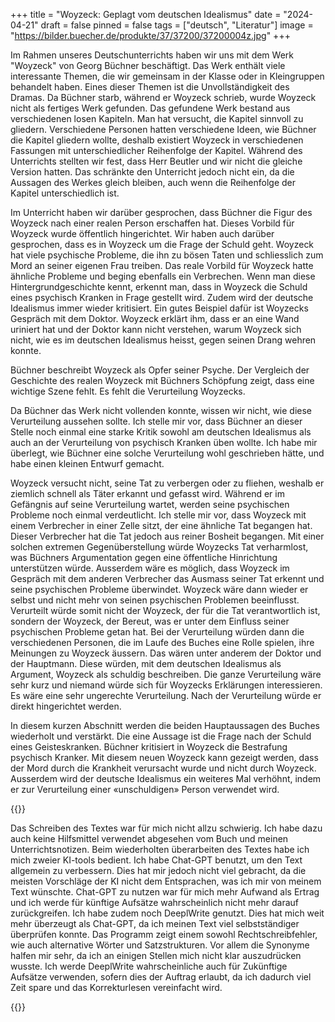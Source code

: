 +++
title = "Woyzeck: Geplagt vom deutschen Idealismus"
date = "2024-04-21"
draft = false
pinned = false
tags = ["deutsch", "Literatur"]
image = "https://bilder.buecher.de/produkte/37/37200/37200004z.jpg"
+++
<!--StartFragment-->

Im Rahmen unseres Deutschunterrichts haben wir uns mit dem Werk "Woyzeck" von Georg Büchner beschäftigt. Das Werk enthält viele interessante Themen, die wir gemeinsam in der Klasse oder in Kleingruppen behandelt haben. Eines dieser Themen ist die Unvollständigkeit des Dramas. Da Büchner starb, während er Woyzeck schrieb, wurde Woyzeck nicht als fertiges Werk gefunden. Das gefundene Werk bestand aus verschiedenen losen Kapiteln. Man hat versucht, die Kapitel sinnvoll zu gliedern. Verschiedene Personen hatten verschiedene Ideen, wie Büchner die Kapitel gliedern wollte, deshalb existiert Woyzeck in verschiedenen Fassungen mit unterschiedlicher Reihenfolge der Kapitel. Während des Unterrichts stellten wir fest, dass Herr Beutler und wir nicht die gleiche Version hatten. Das schränkte den Unterricht jedoch nicht ein, da die Aussagen des Werkes gleich bleiben, auch wenn die Reihenfolge der Kapitel unterschiedlich ist.

Im Unterricht haben wir darüber gesprochen, dass Büchner die Figur des Woyzeck nach einer realen Person erschaffen hat. Dieses Vorbild für Woyzeck wurde öffentlich hingerichtet. Wir haben auch darüber gesprochen, dass es in Woyzeck um die Frage der Schuld geht. Woyzeck hat viele psychische Probleme, die ihn zu bösen Taten und schliesslich zum Mord an seiner eigenen Frau treiben. Das reale Vorbild für Woyzeck hatte ähnliche Probleme und beging ebenfalls ein Verbrechen. Wenn man diese Hintergrundgeschichte kennt, erkennt man, dass in Woyzeck die Schuld eines psychisch Kranken in Frage gestellt wird. Zudem wird der deutsche Idealismus immer wieder kritisiert. Ein gutes Beispiel dafür ist Woyzecks Gespräch mit dem Doktor. Woyzeck erklärt ihm, dass er an eine Wand uriniert hat und der Doktor kann nicht verstehen, warum Woyzeck sich nicht, wie es im deutschen Idealismus heisst, gegen seinen Drang wehren konnte.

Büchner beschreibt Woyzeck als Opfer seiner Psyche. Der Vergleich der Geschichte des realen Woyzeck mit Büchners Schöpfung zeigt, dass eine wichtige Szene fehlt. Es fehlt die Verurteilung Woyzecks.

Da Büchner das Werk nicht vollenden konnte, wissen wir nicht, wie diese Verurteilung aussehen sollte. Ich stelle mir vor, dass Büchner an dieser Stelle noch einmal eine starke Kritik sowohl am deutschen Idealismus als auch an der Verurteilung von psychisch Kranken üben wollte. Ich habe mir überlegt, wie Büchner eine solche Verurteilung wohl geschrieben hätte, und habe einen kleinen Entwurf gemacht.

Woyzeck versucht nicht, seine Tat zu verbergen oder zu fliehen, weshalb er ziemlich schnell als Täter erkannt und gefasst wird. Während er im Gefängnis auf seine Verurteilung wartet, werden seine psychischen Probleme noch einmal verdeutlicht. Ich stelle mir vor, dass Woyzeck mit einem Verbrecher in einer Zelle sitzt, der eine ähnliche Tat begangen hat. Dieser Verbrecher hat die Tat jedoch aus reiner Bosheit begangen. Mit einer solchen extremen Gegenüberstellung würde Woyzecks Tat verharmlost, was Büchners Argumentation gegen eine öffentliche Hinrichtung unterstützen würde. Ausserdem wäre es möglich, dass Woyzeck im Gespräch mit dem anderen Verbrecher das Ausmass seiner Tat erkennt und seine psychischen Probleme überwindet. Woyzeck wäre dann wieder er selbst und nicht mehr von seinen psychischen Problemen beeinflusst. Verurteilt würde somit nicht der Woyzeck, der für die Tat verantwortlich ist, sondern der Woyzeck, der Bereut, was er unter dem Einfluss seiner psychischen Probleme getan hat. Bei der Verurteilung würden dann die verschiedenen Personen, die im Laufe des Buches eine Rolle spielen, ihre Meinungen zu Woyzeck äussern. Das wären unter anderem der Doktor und der Hauptmann. Diese würden, mit dem deutschen Idealismus als Argument, Woyzeck als schuldig beschreiben. Die ganze Verurteilung wäre sehr kurz und niemand würde sich für Woyzecks Erklärungen interessieren. Es wäre eine sehr ungerechte Verurteilung. Nach der Verurteilung würde er direkt hingerichtet werden.

In diesem kurzen Abschnitt werden die beiden Hauptaussagen des Buches wiederholt und verstärkt. Die eine Aussage ist die Frage nach der Schuld eines Geisteskranken. Büchner kritisiert in Woyzeck die Bestrafung psychisch Kranker. Mit diesem neuen Woyzeck kann gezeigt werden, dass der Mord durch die Krankheit verursacht wurde und nicht durch Woyzeck. Ausserdem wird der deutsche Idealismus ein weiteres Mal verhöhnt, indem er zur Verurteilung einer «unschuldigen» Person verwendet wird.

{{<box>}}

Das Schreiben des Textes war für mich nicht allzu schwierig. Ich habe dazu auch keine Hilfsmittel verwendet abgesehen vom Buch und meinen Unterrichtsnotizen. Beim wiederholten überarbeiten des Textes habe ich mich zweier KI-tools bedient. Ich habe Chat-GPT benutzt, um den Text allgemein zu verbessern. Dies hat mir jedoch nicht viel gebracht, da die meisten Vorschläge der KI nicht dem Entsprachen, was ich mir von meinem Text wünschte. Chat-GPT zu nutzen war für mich mehr Aufwand als Ertrag und ich werde für künftige Aufsätze wahrscheinlich nicht mehr darauf zurückgreifen. Ich habe zudem noch DeeplWrite genutzt. Dies hat mich weit mehr überzeugt als Chat-GPT, da ich meinen Text viel selbstständiger überprüfen konnte. Das Programm zeigt einem sowohl Rechtschreibfehler, wie auch alternative Wörter und Satzstrukturen. Vor allem die Synonyme halfen mir sehr, da ich an einigen Stellen mich nicht klar auszudrücken wusste. Ich werde DeeplWrite wahrscheinliche auch für Zukünftige Aufsätze verwenden, sofern dies der Auftrag erlaubt, da ich dadurch viel Zeit spare und das Korrekturlesen vereinfacht wird.

{{</box>}}

<!--EndFragment-->